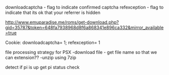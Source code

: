 downloadcaptcha - flag to indicate confirmed captcha
refexception - flag to indicate that its ok that your referrer is hidden

http://www.emuparadise.me/roms/get-download.php?gid=35787&token=648fa7938968d8f6a868341e896ca332&mirror_available=true

Cookie: downloadcaptcha= 1; refexception= 1

file processing strategy for PSX
-download file - get file name so that we can extension??
-unzip using 7zip

detect if pi is up
get pi status check
